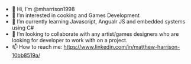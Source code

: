 - 👋 Hi, I’m @mharrison1998
- 👀 I’m interested in cooking and Games Development
- 🌱 I’m currently learning Javascript, Angualr JS and embedded systems using C#
- 💞️ I’m looking to collaborate with any artist/games designers who are looking for developer to work with on a project.
- 📫 How to reach me: https://www.linkedin.com/in/matthew-harrison-10bb8519a/

<!---
mharrison1998/mharrison1998 is a ✨ special ✨ repository because its `README.md` (this file) appears on your GitHub profile.
You can click the Preview link to take a look at your changes.
--->

